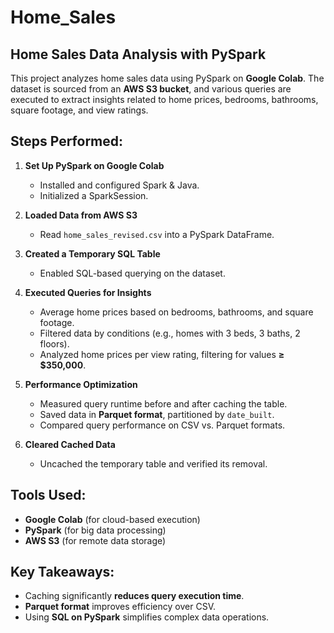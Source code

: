 # Home_Sales

## Home Sales Data Analysis with PySpark

This project analyzes home sales data using PySpark on **Google Colab**. The dataset is sourced from an **AWS S3 bucket**, and various queries are executed to extract insights related to home prices, bedrooms, bathrooms, square footage, and view ratings.

## Steps Performed:
1. **Set Up PySpark on Google Colab**  
   - Installed and configured Spark & Java.  
   - Initialized a SparkSession.

2. **Loaded Data from AWS S3**  
   - Read `home_sales_revised.csv` into a PySpark DataFrame.

3. **Created a Temporary SQL Table**  
   - Enabled SQL-based querying on the dataset.

4. **Executed Queries for Insights**  
   - Average home prices based on bedrooms, bathrooms, and square footage.  
   - Filtered data by conditions (e.g., homes with 3 beds, 3 baths, 2 floors).  
   - Analyzed home prices per view rating, filtering for values **≥ $350,000**.  

5. **Performance Optimization**  
   - Measured query runtime before and after caching the table.  
   - Saved data in **Parquet format**, partitioned by `date_built`.  
   - Compared query performance on CSV vs. Parquet formats.  

6. **Cleared Cached Data**  
   - Uncached the temporary table and verified its removal.

## Tools Used:
- **Google Colab** (for cloud-based execution)  
- **PySpark** (for big data processing)  
- **AWS S3** (for remote data storage)  

## Key Takeaways:
- Caching significantly **reduces query execution time**.  
- **Parquet format** improves efficiency over CSV.  
- Using **SQL on PySpark** simplifies complex data operations.  


